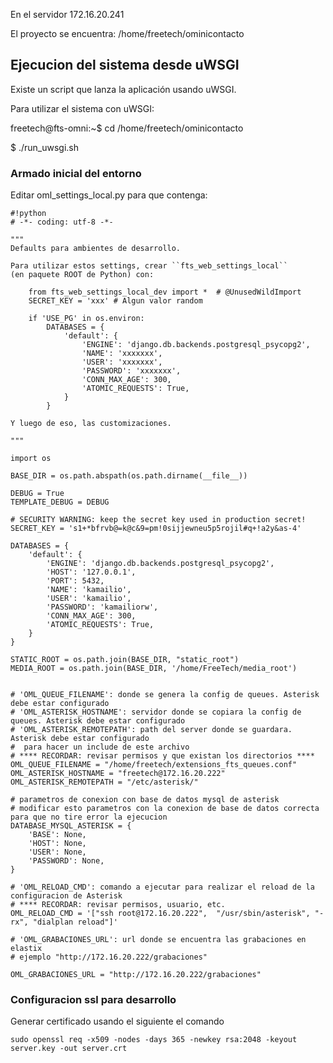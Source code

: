En el servidor 172.16.20.241

El proyecto se encuentra: /home/freetech/ominicontacto

Ejecucion del sistema desde uWSGI
---------------------------------

Existe un script que lanza la aplicación usando uWSGI.

Para utilizar el sistema con uWSGI:

freetech@fts-omni:~$ cd /home/freetech/ominicontacto

$ ./run_uwsgi.sh

### Armado inicial del entorno ###

Editar oml_settings_local.py para que contenga:


```
#!python
# -*- coding: utf-8 -*-

"""
Defaults para ambientes de desarrollo.

Para utilizar estos settings, crear ``fts_web_settings_local``
(en paquete ROOT de Python) con:

    from fts_web_settings_local_dev import *  # @UnusedWildImport
    SECRET_KEY = 'xxx' # Algun valor random

    if 'USE_PG' in os.environ:
        DATABASES = {
            'default': {
                'ENGINE': 'django.db.backends.postgresql_psycopg2',
                'NAME': 'xxxxxxx',
                'USER': 'xxxxxxx',
                'PASSWORD': 'xxxxxxx',
                'CONN_MAX_AGE': 300,
                'ATOMIC_REQUESTS': True,
            }
        }

Y luego de eso, las customizaciones.

"""

import os

BASE_DIR = os.path.abspath(os.path.dirname(__file__))

DEBUG = True
TEMPLATE_DEBUG = DEBUG

# SECURITY WARNING: keep the secret key used in production secret!
SECRET_KEY = 's1+*bfrvb@=k@c&9=pm!0sijjewneu5p5rojil#q+!a2y&as-4'

DATABASES = {
    'default': {
        'ENGINE': 'django.db.backends.postgresql_psycopg2',
        'HOST': '127.0.0.1',
        'PORT': 5432,
        'NAME': 'kamailio',
        'USER': 'kamailio',
        'PASSWORD': 'kamailiorw',
        'CONN_MAX_AGE': 300,
        'ATOMIC_REQUESTS': True,
    }
}

STATIC_ROOT = os.path.join(BASE_DIR, "static_root")
MEDIA_ROOT = os.path.join(BASE_DIR, '/home/FreeTech/media_root')


# 'OML_QUEUE_FILENAME': donde se genera la config de queues. Asterisk debe estar configurado
# 'OML_ASTERISK_HOSTNAME': servidor donde se copiara la config de queues. Asterisk debe estar configurado
# 'OML_ASTERISK_REMOTEPATH': path del server donde se guardara. Asterisk debe estar configurado
#  para hacer un include de este archivo
# **** RECORDAR: revisar permisos y que existan los directorios ****
OML_QUEUE_FILENAME = "/home/freetech/extensions_fts_queues.conf"
OML_ASTERISK_HOSTNAME = "freetech@172.16.20.222"
OML_ASTERISK_REMOTEPATH = "/etc/asterisk/"

# parametros de conexion con base de datos mysql de asterisk
# modificar esto parametros con la conexion de base de datos correcta para que no tire error la ejecucion
DATABASE_MYSQL_ASTERISK = {
    'BASE': None,
    'HOST': None,
    'USER': None,
    'PASSWORD': None,
}

# 'OML_RELOAD_CMD': comando a ejecutar para realizar el reload de la configuracion de Asterisk
# **** RECORDAR: revisar permisos, usuario, etc.
OML_RELOAD_CMD = '["ssh root@172.16.20.222",  "/usr/sbin/asterisk", "-rx", "dialplan reload"]'

# 'OML_GRABACIONES_URL': url donde se encuentra las grabaciones en elastix
# ejemplo "http://172.16.20.222/grabaciones"

OML_GRABACIONES_URL = "http://172.16.20.222/grabaciones"

```

### Configuracion ssl para desarrollo ###
Generar certificado usando el siguiente el comando
```
sudo openssl req -x509 -nodes -days 365 -newkey rsa:2048 -keyout server.key -out server.crt
```